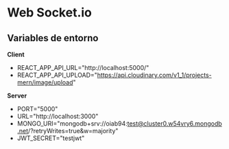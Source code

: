 # Web Socket.io

## Variables de entorno

**Client**
- REACT_APP_API_URL="http://localhost:5000/"
- REACT_APP_API_UPLOAD="https://api.cloudinary.com/v1_1/projects-mern/image/upload"

**Server**
- PORT="5000"
- URL="http://localhost:3000"
- MONGO_URI="mongodb+srv://oiab94:test@cluster0.w54vry6.mongodb.net/?retryWrites=true&w=majority"
- JWT_SECRET="testjwt"